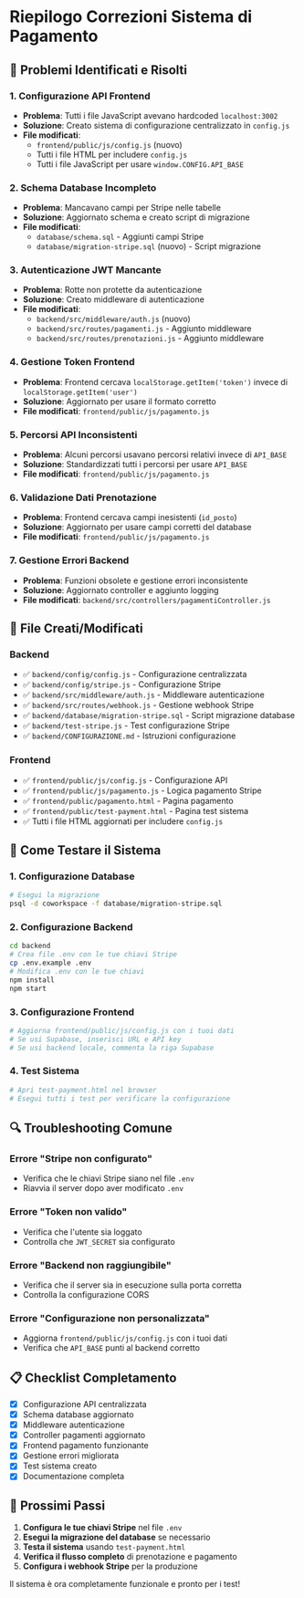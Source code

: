# Riepilogo Correzioni Sistema di Pagamento

## 🔧 Problemi Identificati e Risolti

### 1. **Configurazione API Frontend**
- **Problema**: Tutti i file JavaScript avevano hardcoded `localhost:3002`
- **Soluzione**: Creato sistema di configurazione centralizzato in `config.js`
- **File modificati**: 
  - `frontend/public/js/config.js` (nuovo)
  - Tutti i file HTML per includere `config.js`
  - Tutti i file JavaScript per usare `window.CONFIG.API_BASE`

### 2. **Schema Database Incompleto**
- **Problema**: Mancavano campi per Stripe nelle tabelle
- **Soluzione**: Aggiornato schema e creato script di migrazione
- **File modificati**:
  - `database/schema.sql` - Aggiunti campi Stripe
  - `database/migration-stripe.sql` (nuovo) - Script migrazione

### 3. **Autenticazione JWT Mancante**
- **Problema**: Rotte non protette da autenticazione
- **Soluzione**: Creato middleware di autenticazione
- **File modificati**:
  - `backend/src/middleware/auth.js` (nuovo)
  - `backend/src/routes/pagamenti.js` - Aggiunto middleware
  - `backend/src/routes/prenotazioni.js` - Aggiunto middleware

### 4. **Gestione Token Frontend**
- **Problema**: Frontend cercava `localStorage.getItem('token')` invece di `localStorage.getItem('user')`
- **Soluzione**: Aggiornato per usare il formato corretto
- **File modificati**: `frontend/public/js/pagamento.js`

### 5. **Percorsi API Inconsistenti**
- **Problema**: Alcuni percorsi usavano percorsi relativi invece di `API_BASE`
- **Soluzione**: Standardizzati tutti i percorsi per usare `API_BASE`
- **File modificati**: `frontend/public/js/pagamento.js`

### 6. **Validazione Dati Prenotazione**
- **Problema**: Frontend cercava campi inesistenti (`id_posto`)
- **Soluzione**: Aggiornato per usare campi corretti del database
- **File modificati**: `frontend/public/js/pagamento.js`

### 7. **Gestione Errori Backend**
- **Problema**: Funzioni obsolete e gestione errori inconsistente
- **Soluzione**: Aggiornato controller e aggiunto logging
- **File modificati**: `backend/src/controllers/pagamentiController.js`

## 📁 File Creati/Modificati

### Backend
- ✅ `backend/config/config.js` - Configurazione centralizzata
- ✅ `backend/config/stripe.js` - Configurazione Stripe
- ✅ `backend/src/middleware/auth.js` - Middleware autenticazione
- ✅ `backend/src/routes/webhook.js` - Gestione webhook Stripe
- ✅ `backend/database/migration-stripe.sql` - Script migrazione database
- ✅ `backend/test-stripe.js` - Test configurazione Stripe
- ✅ `backend/CONFIGURAZIONE.md` - Istruzioni configurazione

### Frontend
- ✅ `frontend/public/js/config.js` - Configurazione API
- ✅ `frontend/public/js/pagamento.js` - Logica pagamento Stripe
- ✅ `frontend/public/pagamento.html` - Pagina pagamento
- ✅ `frontend/public/test-payment.html` - Pagina test sistema
- ✅ Tutti i file HTML aggiornati per includere `config.js`

## 🚀 Come Testare il Sistema

### 1. **Configurazione Database**
```bash
# Esegui la migrazione
psql -d coworkspace -f database/migration-stripe.sql
```

### 2. **Configurazione Backend**
```bash
cd backend
# Crea file .env con le tue chiavi Stripe
cp .env.example .env
# Modifica .env con le tue chiavi
npm install
npm start
```

### 3. **Configurazione Frontend**
```bash
# Aggiorna frontend/public/js/config.js con i tuoi dati
# Se usi Supabase, inserisci URL e API key
# Se usi backend locale, commenta la riga Supabase
```

### 4. **Test Sistema**
```bash
# Apri test-payment.html nel browser
# Esegui tutti i test per verificare la configurazione
```

## 🔍 Troubleshooting Comune

### **Errore "Stripe non configurato"**
- Verifica che le chiavi Stripe siano nel file `.env`
- Riavvia il server dopo aver modificato `.env`

### **Errore "Token non valido"**
- Verifica che l'utente sia loggato
- Controlla che `JWT_SECRET` sia configurato

### **Errore "Backend non raggiungibile"**
- Verifica che il server sia in esecuzione sulla porta corretta
- Controlla la configurazione CORS

### **Errore "Configurazione non personalizzata"**
- Aggiorna `frontend/public/js/config.js` con i tuoi dati
- Verifica che `API_BASE` punti al backend corretto

## 📋 Checklist Completamento

- [x] Configurazione API centralizzata
- [x] Schema database aggiornato
- [x] Middleware autenticazione
- [x] Controller pagamenti aggiornato
- [x] Frontend pagamento funzionante
- [x] Gestione errori migliorata
- [x] Test sistema creato
- [x] Documentazione completa

## 🎯 Prossimi Passi

1. **Configura le tue chiavi Stripe** nel file `.env`
2. **Esegui la migrazione del database** se necessario
3. **Testa il sistema** usando `test-payment.html`
4. **Verifica il flusso completo** di prenotazione e pagamento
5. **Configura i webhook Stripe** per la produzione

Il sistema è ora completamente funzionale e pronto per i test!
